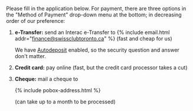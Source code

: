 Please fill in the application below. For payment, there are three options in
the "Method of Payment" drop-down menu at the bottom; in decreasing order of
our preference:

1. **e-Transfer:** send an Interac e-Transfer to {% include email.html
   addr="finance@swissclubtoronto.ca" %} (fast and cheap for us)

   We have [Autodeposit] enabled, so the security question and answer don't
   matter.

2. **Credit card:** pay online (fast, but the credit card processor takes a cut)
3. **Cheque:** mail a cheque to

   {% include pobox-address.html %}

   (can take up to a month to be processed)

[autodeposit]: <https://www.interac.ca/en/consumers/support/faq-consumers/interac-e-transfer/#what-is-interac-e-transfer-autodeposit>
